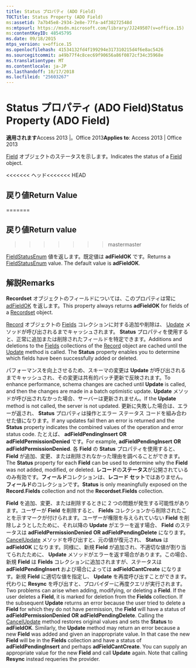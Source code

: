 ```yaml
---
title: Status プロパティ (ADO Field)
TOCTitle: Status Property (ADO Field)
ms:assetid: 7a7b45e8-2934-2e8e-77fa-a4f38272548d
ms:mtpsurl: https://msdn.microsoft.com/library/JJ249507(v=office.15)
ms:contentKeyID: 48545795
ms.date: 09/18/2015
mtps_version: v=office.15
ms.openlocfilehash: 41534132fd4f199294e317310215d4f6e8ac5426
ms.sourcegitcommit: a49b77f4c8cec69f90656a86f0872cf34c35968e
ms.translationtype: MT
ms.contentlocale: ja-JP
ms.lasthandoff: 10/17/2018
ms.locfileid: "25603267"
---
```

# <a name="status-property-ado-field"></a><span data-ttu-id="c5516-102">Status プロパティ (ADO Field)</span><span class="sxs-lookup"><span data-stu-id="c5516-102">Status Property (ADO Field)</span></span>


<span data-ttu-id="c5516-103">**適用されます**Access 2013 |。Office 2013</span><span class="sxs-lookup"><span data-stu-id="c5516-103">**Applies to**: Access 2013 | Office 2013</span></span>

<span data-ttu-id="c5516-104">[Field](field-object-ado.md) オブジェクトのステータスを示します。</span><span class="sxs-lookup"><span data-stu-id="c5516-104">Indicates the status of a [Field](field-object-ado.md) object.</span></span>

<span data-ttu-id="c5516-105"><<<<<<< ヘッド</span><span class="sxs-lookup"><span data-stu-id="c5516-105"><<<<<<< HEAD</span></span>
## <a name="return-value"></a><span data-ttu-id="c5516-106">戻り値</span><span class="sxs-lookup"><span data-stu-id="c5516-106">Return Value</span></span>
=======
## <a name="return-value"></a><span data-ttu-id="c5516-107">戻り値</span><span class="sxs-lookup"><span data-stu-id="c5516-107">Return value</span></span>
>>>>>>> <span data-ttu-id="c5516-108">master</span><span class="sxs-lookup"><span data-stu-id="c5516-108">master</span></span>

<span data-ttu-id="c5516-p101">[FieldStatusEnum](fieldstatusenum.md) 値を返します。既定値は **adFieldOK** です。</span><span class="sxs-lookup"><span data-stu-id="c5516-p101">Returns a [FieldStatusEnum](fieldstatusenum.md) value. The default value is **adFieldOK**.</span></span>

## <a name="remarks"></a><span data-ttu-id="c5516-111">解説</span><span class="sxs-lookup"><span data-stu-id="c5516-111">Remarks</span></span>

<span data-ttu-id="c5516-112">**Recordset** オブジェクトのフィールドについては、このプロパティは常に [adFieldOK](recordset-object-ado.md) を返します。</span><span class="sxs-lookup"><span data-stu-id="c5516-112">This property always returns **adFieldOK** for fields of a [Recordset](recordset-object-ado.md) object.</span></span>

<span data-ttu-id="c5516-p102">[Record](fields-collection-ado.md) オブジェクトの [Fields](record-object-ado.md) コレクションに対する追加や削除は、 [Update](update-method-ado.md) メソッドが呼び出されるまでキャッシュされます。 **Status** プロパティを使用すると、正常に追加または削除されたフィールドを特定できます。</span><span class="sxs-lookup"><span data-stu-id="c5516-p102">Additions and deletions to the [Fields](fields-collection-ado.md) collections of the [Record](record-object-ado.md) object are cached until the [Update](update-method-ado.md) method is called. The **Status** property enables you to determine which fields have been successfully added or deleted.</span></span>

<span data-ttu-id="c5516-115">パフォーマンスを向上させるため、スキーマの変更は **Update** が呼び出されるまでキャッシュされ、その変更は共有的バッチ更新で反映されます。</span><span class="sxs-lookup"><span data-stu-id="c5516-115">To enhance performance, schema changes are cached until **Update** is called, and then the changes are made in a batch optimistic update.</span></span> <span data-ttu-id="c5516-116">**Update** メソッドが呼び出されなかった場合、サーバーは更新されません。</span><span class="sxs-lookup"><span data-stu-id="c5516-116">If the **Update** method is not called, the server is not updated.</span></span> <span data-ttu-id="c5516-117">更新に失敗した場合は、エラーが返され、 **Status** プロパティは操作とエラー ステータス コードを組み合わせた値になります。</span><span class="sxs-lookup"><span data-stu-id="c5516-117">If any updates fail then an error is returned and the **Status** property indicates the combined values of the operation and error status code.</span></span> <span data-ttu-id="c5516-118">たとえば、 **adFieldPendingInsert** **OR** **adFieldPermissionDenied** です。</span><span class="sxs-lookup"><span data-stu-id="c5516-118">For example, **adFieldPendingInsert** **OR** **adFieldPermissionDenied**.</span></span> <span data-ttu-id="c5516-119">各 **Field** の **Status** プロパティを使用すると、 **Field** が追加、変更、または削除されなかった理由を調べることができます。</span><span class="sxs-lookup"><span data-stu-id="c5516-119">The **Status** property for each **Field** can be used to determine why the **Field** was not added, modified, or deleted.</span></span> <span data-ttu-id="c5516-120">**レコード**の**ステータス**が公開されているのみ有効です。**フィールド**コレクションは、**レコード セット**ではありません。**フィールド**のコレクションです。</span><span class="sxs-lookup"><span data-stu-id="c5516-120">**Status** is only meaningfully exposed on the **Record**.**Fields** collection and not the **Recordset**.**Fields** collection.</span></span>

<span data-ttu-id="c5516-p104">**Field** を追加、変更、または削除するときに 2 つの問題が発生する可能性があります。ユーザーが **Field** を削除すると、 **Fields** コレクションから削除されたことを示すマークが付けられます。ユーザーが権限を与えられていない **Field** を削除しようとしたために、それ以降の **Update** がエラーを返す場合、 **Field** のステータスは **adFieldPermissionDenied** **OR** **adFieldPendingDelete** になります。 [CancelUpdate](cancelupdate-method-ado.md) メソッドを呼び出すと、元の値が復元され、 **Status** は **adFieldOK** になります。同様に、新規 **Field** が追加され、不適切な値が割り当てられたために、 **Update** メソッドがエラーを返す場合があります。この場合、新規 **Field** は **Fields** コレクションに追加されますが、ステータスは **adFieldPendingInsert** および場合によっては **adFieldCantCreate** になります。新規 **Field** に適切な値を指定し、 **Update** を再度呼び出すことができます。代わりに **Resync** を呼び出すと、プロバイダーに再度クエリが実行されます。</span><span class="sxs-lookup"><span data-stu-id="c5516-p104">Two problems can arise when adding, modifying, or deleting a **Field**. If the user deletes a **Field**, it is marked for deletion from the **Fields** collection. If the subsequent **Update** returns an error because the user tried to delete a **Field** for which they do not have permission, the **Field** will have a status of **adFieldPermissionDenied** **OR** **adFieldPendingDelete**. Calling the [CancelUpdate](cancelupdate-method-ado.md) method restores original values and sets the **Status** to **adFieldOK**. Similarly, the **Update** method may return an error because a new **Field** was added and given an inappropriate value. In that case the new **Field** will be in the **Fields** collection and have a status of **adFieldPendingInsert** and perhaps **adFieldCantCreate**. You can supply an appropriate value for the new **Field** and call **Update** again. Note that calling **Resync** instead requeries the provider.</span></span>

